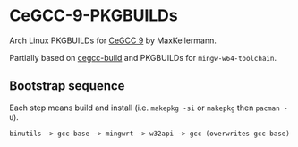 # CeGCC-9-PKGBUILDs

Arch Linux PKGBUILDs for [CeGCC 9](https://max.kellermann.name/projects/cegcc/) by MaxKellermann.

Partially based on [cegcc-build](https://github.com/MaxKellermann/cegcc-build) and PKGBUILDs for `mingw-w64-toolchain`.

## Bootstrap sequence

Each step means build and install (i.e. `makepkg -si` or `makepkg` then `pacman -U`).

```
binutils -> gcc-base -> mingwrt -> w32api -> gcc (overwrites gcc-base)
```
